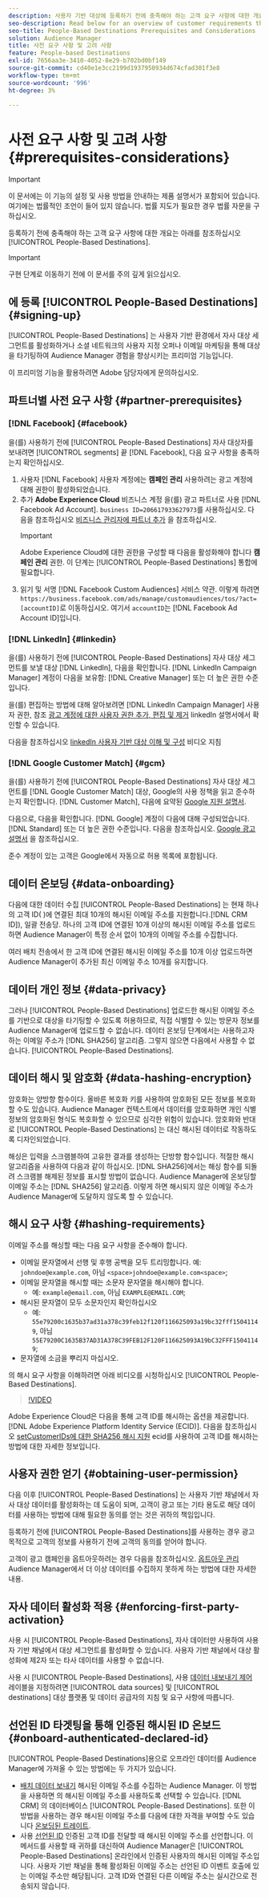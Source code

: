 ```yaml
---
description: 사용자 기반 대상에 등록하기 전에 충족해야 하는 고객 요구 사항에 대한 개요는 아래를 참조하십시오.
seo-description: Read below for an overview of customer requirements that you need to meet before signing up for People-Based Destinations.
seo-title: People-Based Destinations Prerequisites and Considerations
solution: Audience Manager
title: 사전 요구 사항 및 고려 사항
feature: People-based Destinations
exl-id: 7656aa3e-3410-4052-8e29-b702bd0bf149
source-git-commit: cd40e1e3cc2199d1937950934d674cfad301f3e8
workflow-type: tm+mt
source-wordcount: '996'
ht-degree: 3%

---
```


# 사전 요구 사항 및 고려 사항 {#prerequisites-considerations}

>[!IMPORTANT]
>이 문서에는 이 기능의 설정 및 사용 방법을 안내하는 제품 설명서가 포함되어 있습니다. 여기에는 법률적인 조언이 들어 있지 않습니다. 법률 지도가 필요한 경우 법률 자문을 구하십시오.

등록하기 전에 충족해야 하는 고객 요구 사항에 대한 개요는 아래를 참조하십시오 [!UICONTROL People-Based Destinations].

>[!IMPORTANT]
> 구현 단계로 이동하기 전에 이 문서를 주의 깊게 읽으십시오.

## 에 등록 [!UICONTROL People-Based Destinations] {#signing-up}

[!UICONTROL People-Based Destinations] 는 사용자 기반 환경에서 자사 대상 세그먼트를 활성화하거나 소셜 네트워크의 사용자 지정 오퍼나 이메일 마케팅을 통해 대상을 타기팅하여 Audience Manager 경험을 향상시키는 프리미엄 기능입니다.

이 프리미엄 기능을 활용하려면 Adobe 담당자에게 문의하십시오.

## 파트너별 사전 요구 사항 {#partner-prerequisites}

### [!DNL Facebook] {#facebook}

을(를) 사용하기 전에 [!UICONTROL People-Based Destinations] 자사 대상자를 보내려면 [!UICONTROL segments] 끝 [!DNL Facebook], 다음 요구 사항을 충족하는지 확인하십시오.

1. 사용자 [!DNL Facebook] 사용자 계정에는 **캠페인 관리** 사용하려는 광고 계정에 대해 권한이 활성화되었습니다.
2. 추가 **Adobe Experience Cloud** 비즈니스 계정 을(를) 광고 파트너로 사용 [!DNL Facebook Ad Account]. `business ID=206617933627973`를 사용하십시오. 다음을 참조하십시오 [비즈니스 관리자에 파트너 추가](https://www.facebook.com/business/help/1717412048538897) 을 참조하십시오.
   >[!IMPORTANT]
   > Adobe Experience Cloud에 대한 권한을 구성할 때 다음을 활성화해야 합니다 **캠페인 관리** 권한. 이 단계는 [!UICONTROL People-Based Destinations] 통합에 필요합니다.
3. 읽기 및 서명 [!DNL Facebook Custom Audiences] 서비스 약관. 이렇게 하려면 `https://business.facebook.com/ads/manage/customaudiences/tos/?act=[accountID]`로 이동하십시오. 여기서 `accountID`는 [!DNL Facebook Ad Account ID]입니다.

### [!DNL LinkedIn] {#linkedin}

을(를) 사용하기 전에 [!UICONTROL People-Based Destinations] 자사 대상 세그먼트를 보낼 대상 [!DNL LinkedIn], 다음을 확인합니다. [!DNL LinkedIn Campaign Manager] 계정이 다음을 보유함: [!DNL Creative Manager] 또는 더 높은 권한 수준입니다.

을(를) 편집하는 방법에 대해 알아보려면 [!DNL LinkedIn Campaign Manager] 사용자 권한, 참조 [광고 계정에 대한 사용자 권한 추가, 편집 및 제거](https://www.linkedin.com/help/lms/answer/5753) linkedIn 설명서에서 확인할 수 있습니다.

다음을 참조하십시오 [linkedIn 사용자 기반 대상 이해 및 구성](https://experienceleague.adobe.com/docs/audience-manager-learn/tutorials/data-activation/people-based-destinations/understanding-and-configuring-the-linkedin-pbd.html) 비디오 지침

### [!DNL Google Customer Match] {#gcm}

을(를) 사용하기 전에 [!UICONTROL People-Based Destinations] 자사 대상 세그먼트를 [!DNL Google Customer Match] 대상, Google의 사용 정책을 읽고 준수하는지 확인합니다. [!DNL Customer Match], 다음에 요약된 [Google 지원 설명서](https://support.google.com/google-ads/answer/6299717).

다음으로, 다음을 확인합니다. [!DNL Google] 계정이 다음에 대해 구성되었습니다. [!DNL Standard] 또는 더 높은 권한 수준입니다. 다음을 참조하십시오. [Google 광고 설명서](https://support.google.com/google-ads/answer/9978556?visit_id=637611563637058259-4176462731&amp;rd=1) 을 참조하십시오.

준수 계정이 있는 고객은 Google에서 자동으로 허용 목록에 포함됩니다.

## 데이터 온보딩 {#data-onboarding}

다음에 대한 데이터 수집 [!UICONTROL People-Based Destinations] 는 현재 하나의 고객 ID( )에 연결된 최대 10개의 해시된 이메일 주소를 지원합니다.[!DNL CRM ID]), 일괄 전송당. 하나의 고객 ID에 연결된 10개 이상의 해시된 이메일 주소를 업로드하면 Audience Manager이 특정 순서 없이 10개의 이메일 주소를 수집합니다.

여러 배치 전송에서 한 고객 ID에 연결된 해시된 이메일 주소를 10개 이상 업로드하면 Audience Manager이 추가된 최신 이메일 주소 10개를 유지합니다.

## 데이터 개인 정보 {#data-privacy}

그러나 [!UICONTROL People-Based Destinations] 업로드한 해시된 이메일 주소를 기반으로 대상을 타기팅할 수 있도록 허용하므로, 직접 식별할 수 있는 방문자 정보를 Audience Manager에 업로드할 수 없습니다. 데이터 온보딩 단계에서는 사용하고자 하는 이메일 주소가 [!DNL SHA256] 알고리즘. 그렇지 않으면 다음에서 사용할 수 없습니다. [!UICONTROL People-Based Destinations].

## 데이터 해시 및 암호화 {#data-hashing-encryption}

암호화는 양방향 함수이다. 올바른 복호화 키를 사용하여 암호화된 모든 정보를 복호화할 수도 있습니다. Audience Manager 컨텍스트에서 데이터를 암호화하면 개인 식별 정보의 암호화된 형식도 복호화할 수 있으므로 심각한 위험이 있습니다. 암호화와 반대로 [!UICONTROL People-Based Destinations] 는 대신 해시된 데이터로 작동하도록 디자인되었습니다.

해싱은 입력을 스크램블하여 고유한 결과를 생성하는 단방향 함수입니다. 적절한 해시 알고리즘을 사용하여 다음과 같이 하십시오. [!DNL SHA256]에서는 해싱 함수를 되돌려 스크램블 해제된 정보를 표시할 방법이 없습니다. Audience Manager에 온보딩할 이메일 주소는 [!DNL SHA256] 알고리즘. 이렇게 하면 해시되지 않은 이메일 주소가 Audience Manager에 도달하지 않도록 할 수 있습니다.

## 해시 요구 사항 {#hashing-requirements}

이메일 주소를 해싱할 때는 다음 요구 사항을 준수해야 합니다.

* 이메일 문자열에서 선행 및 후행 공백을 모두 트리밍합니다. 예: `johndoe@example.com`, 아님 `<space>johndoe@example.com<space>`;
* 이메일 문자열을 해시할 때는 소문자 문자열을 해시해야 합니다.
   * 예: `example@email.com`, 아님 `EXAMPLE@EMAIL.COM`;
* 해시된 문자열이 모두 소문자인지 확인하십시오
   * 예: `55e79200c1635b37ad31a378c39feb12f120f116625093a19bc32fff15041149`, 아님 `55E79200C1635B37AD31A378C39FEB12F120F116625093A19bC32FFF15041149`;
* 문자열에 소금을 뿌리지 마십시오.

의 해시 요구 사항을 이해하려면 아래 비디오를 시청하십시오 [!UICONTROL People-Based Destinations].

>[!VIDEO](https://video.tv.adobe.com/v/29003/)

Adobe Experience Cloud은 다음을 통해 고객 ID를 해시하는 옵션을 제공합니다. [!DNL Adobe Experience Platform Identity Service (ECID)]. 다음을 참조하십시오 [setCustomerIDs에 대한 SHA256 해시 지원](https://experienceleague.adobe.com/docs/id-service/using/reference/hashing-support.html) ecid를 사용하여 고객 ID를 해시하는 방법에 대한 자세한 정보입니다.

## 사용자 권한 얻기 {#obtaining-user-permission}

다음 이후 [!UICONTROL People-Based Destinations] 는 사용자 기반 채널에서 자사 대상 데이터를 활성화하는 데 도움이 되며, 고객이 광고 또는 기타 용도로 해당 데이터를 사용하는 방법에 대해 필요한 동의를 얻는 것은 귀하의 책임입니다.

등록하기 전에 [!UICONTROL People-Based Destinations]를 사용하는 경우 광고 목적으로 고객의 정보를 사용하기 전에 고객의 동의를 얻어야 합니다.

고객이 광고 캠페인을 옵트아웃하려는 경우 다음을 참조하십시오. [옵트아웃 관리](../../overview/data-security-and-privacy/data-privacy-requests.md) Audience Manager에서 더 이상 데이터를 수집하지 못하게 하는 방법에 대한 자세한 내용.

## 자사 데이터 활성화 적용 {#enforcing-first-party-activation}

사용 시 [!UICONTROL People-Based Destinations], 자사 데이터만 사용하여 사용자 기반 채널에서 대상 세그먼트를 활성화할 수 있습니다. 사용자 기반 채널에서 대상 활성화에 제2자 또는 타사 데이터를 사용할 수 없습니다.

사용 시 [!UICONTROL People-Based Destinations], 사용 [데이터 내보내기 제어](../data-export-controls.md) 레이블을 지정하려면 [!UICONTROL data sources] 및 [!UICONTROL destinations] 대상 플랫폼 및 데이터 공급자의 지침 및 요구 사항에 따릅니다.

## 선언된 ID 타겟팅을 통해 인증된 해시된 ID 온보드 {#onboard-authenticated-declared-id}

[!UICONTROL People-Based Destinations]용으로 오프라인 데이터를 Audience Manager에 가져올 수 있는 방법에는 두 가지가 있습니다.

* [배치 데이터 보내기](../../integration/sending-audience-data/batch-data-transfer-explained/batch-data-transfer-overview.md) 해시된 이메일 주소를 수집하는 Audience Manager. 이 방법을 사용하면 의 해시된 이메일 주소를 사용하도록 선택할 수 있습니다. [!DNL CRM] 의 데이터베이스 [!UICONTROL People-Based Destinations]. 또한 이 방법을 사용하는 경우 해시된 이메일 주소를 다음에 대한 자격을 부여할 수도 있습니다 [온보딩된 트레이트](../traits/trait-and-segment-qualification-reference.md).
* 사용 [선언된 ID](../declared-ids.md) 인증된 고객 ID를 전달할 때 해시된 이메일 주소를 선언합니다. 이 메서드를 사용할 때 귀하를 대신하여 Audience Manager은 [!UICONTROL People-Based Destinations] 온라인에서 인증된 사용자의 해시된 이메일 주소입니다. 사용자 기반 채널을 통해 활성화된 이메일 주소는 선언된 ID 이벤트 호출에 있는 이메일 주소만 해당됩니다. 고객 ID와 연결된 다른 이메일 주소는 실시간으로 전송되지 않습니다.

